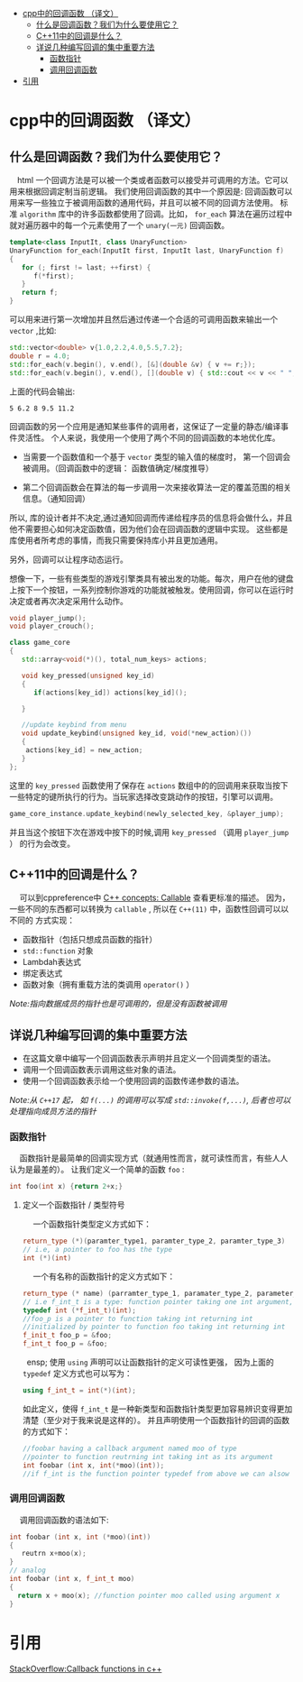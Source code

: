 - [cpp中的回调函数 （译文）](#org5b8e5df)
  - [什么是回调函数？我们为什么要使用它？](#orgc122c29)
  - [C++11中的回调是什么？](#orgf18043f)
  - [详说几种编写回调的集中重要方法](#org2297705)
    - [函数指针](#org4a12fd8)
    - [调用回调函数](#org185a965)
- [引用](#org989877f)



<a id="org5b8e5df"></a>

# cpp中的回调函数 （译文）


<a id="orgc122c29"></a>

## 什么是回调函数？我们为什么要使用它？

&ensp;&ensp;html 一个回调方法是可以被一个类或者函数可以接受并可调用的方法。它可以用来根据回调定制当前逻辑。 我们使用回调函数的其中一个原因是: 回调函数可以用来写一些独立于被调用函数的通用代码，并且可以被不同的回调方法使用。 标准 `algorithm` 库中的许多函数都使用了回调。比如， `for_each` 算法在遍历过程中就对遍历器中的每一个元素使用了一个 `unary(一元)` 回调函数。

```cpp
template<class InputIt, class UnaryFunction>
UnaryFunction for_each(InputIt first, InputIt last, UnaryFunction f) 
{
   for (; first != last; ++first) {
      f(*first);
   }
   return f;
}
```

可以用来进行第一次增加并且然后通过传递一个合适的可调用函数来输出一个 `vector` ,比如:

```cpp
std::vector<double> v{1.0,2.2,4.0,5.5,7.2};
double r = 4.0;
std::for_each(v.begin(), v.end(), [&](double &v) { v += r;});
std::for_each(v.begin(), v.end(), [](double v) { std::cout << v << " ";});
```

上面的代码会输出:

```results
5 6.2 8 9.5 11.2
```

回调函数的另一个应用是通知某些事件的调用者，这保证了一定量的静态/编译事件灵活性。 个人来说，我使用一个使用了两个不同的回调函数的本地优化库。

-   当需要一个函数值和一个基于 `vector` 类型的输入值的梯度时， 第一个回调会被调用。（回调函数中的逻辑： 函数值确定/梯度推导）

-   第二个回调函数会在算法的每一步调用一次来接收算法一定的覆盖范围的相关信息。（通知回调）

所以, 库的设计者并不决定,通过通知回调而传递给程序员的信息将会做什么，并且他不需要担心如何决定函数值，因为他们会在回调函数的逻辑中实现。 这些都是库使用者所考虑的事情，而我只需要保持库小并且更加通用。

另外，回调可以让程序动态运行。

想像一下，一些有些类型的游戏引擎类具有被出发的功能。每次，用户在他的键盘上按下一个按钮，一系列控制你游戏的功能就被触发。使用回调，你可以在运行时决定或者再次决定采用什么动作。

```cpp
void player_jump();
void player_crouch();

class game_core
{
   std::array<void(*)(), total_num_keys> actions;

   void key_pressed(unsigned key_id)
   {
      if(actions[key_id]) actions[key_id]();

   }

   //update keybind from menu
   void update_keybind(unsigned key_id, void(*new_action)())
   {
    actions[key_id] = new_action;
   }
};
```

这里的 `key_pressed` 函数使用了保存在 `actions` 数组中的的回调用来获取当按下一些特定的键所执行的行为。当玩家选择改变跳动作的按钮，引擎可以调用。

```C++
game_core_instance.update_keybind(newly_selected_key, &player_jump);
```

并且当这个按钮下次在游戏中按下的时候,调用 `key_pressed` （调用 `player_jump` ） 的行为会改变。


<a id="orgf18043f"></a>

## C++11中的回调是什么？

&ensp;&ensp; 可以到cppreference中 [C++ concepts: Callable](http://en.cppreference.com/w/cpp/concept/Callable) 查看更标准的描述。 因为，一些不同的东西都可以转换为 `callable` , 所以在 `C++(11)` 中，函数性回调可以以不同的 方式实现：

-   函数指针（包括只想成员函数的指针）
-   `std::function` 对象
-   Lambdah表达式
-   绑定表达式
-   函数对象（拥有重载方法的类调用 `operator()` ）

*Note:指向数据成员的指针也是可调用的，但是没有函数被调用*


<a id="org2297705"></a>

## 详说几种编写回调的集中重要方法

-   在这篇文章中编写一个回调函数表示声明并且定义一个回调类型的语法。
-   调用一个回调函数表示调用这些对象的语法。
-   使用一个回调函数表示给一个使用回调的函数传递参数的语法。

*Note:从 `C++17` 起， 如 `f(...)` 的调用可以写成 `std::invoke(f,...)`, 后者也可以处理指向成员方法的指针*


<a id="org4a12fd8"></a>

### 函数指针

&ensp;&ensp; 函数指针是最简单的回调实现方式（就通用性而言，就可读性而言，有些人人认为是最差的）。 让我们定义一个简单的函数 `foo` :

```cpp
int foo(int x) {return 2+x;}
```

1.  定义一个函数指针 / 类型符号

    &ensp;&ensp; 一个函数指针类型定义方式如下：
    
    ```cpp
    return_type (*)(paramter_type1, paramter_type_2, paramter_type_3)
    // i.e, a pointer to foo has the type
    int (*)(int)
    ```
    
    &ensp;&ensp; 一个有名称的函数指针的定义方式如下：
    
    ```cpp
    return_type (* name) (parramter_type_1, paramater_type_2, parameter_type_3)
    // i.e f_int_t is a type: function pointer taking one int argument, return int
    typedef int (*f_int_t)(int);
    //foo_p is a pointer to function taking int returning int
    //initialized by pointer to function foo taking int returning int
    f_init_t foo_p = &foo;
    f_int_t foo_p = &foo;
    ```
    
    &ensp;ensp; 使用 `using` 声明可以让函数指针的定义可读性更强， 因为上面的 `typedef` 定义方式也可以写为：
    
    ```cpp
    using f_int_t = int(*)(int);
    ```
    
    如此定义，使得 `f_int_t` 是一种新类型和函数指针类型更加容易辨识变得更加清楚（至少对于我来说是这样的）。 并且声明使用一个函数指针的回调的函数的方式如下：
    
    ```cpp
    //foobar having a callback argument named moo of type 
    //pointer to function reutrning int taking int as its argument
    int foobar (int x, int(*moo)(int));
    //if f_int is the function pointer typedef from above we can alsow write foolbar as
    ```


<a id="org185a965"></a>

### 调用回调函数

&ensp;&ensp; 调用回调函数的语法如下:

```cpp
int foobar (int x, int (*moo)(int))
{
   reutrn x+moo(x);
}
// analog
int foobar (int x, f_int_t moo)
{
  return x + moo(x); //function pointer moo called using argument x
}
```



<a id="org989877f"></a>

# 引用

[StackOverflow:Callback functions in c++](https://stackoverflow.com/questions/2298242/callback-functions-in-c)
